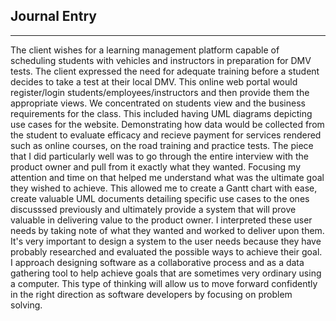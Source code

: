 ## Journal Entry
--- 

The client wishes for a learning management platform capable of scheduling students with vehicles and instructors in preparation for DMV tests. The client expressed the need for adequate training before a student decides to take a test at their local DMV. This online web portal would register/login students/employees/instructors and then provide them the appropriate views. We concentrated on students view and the business requirements for the class. This included having UML diagrams depicting use cases for the website. Demonstrating how data would be collected from the student to evaluate efficacy and recieve payment for services rendered such as online courses, on the road training and practice tests. 
The piece that I did particularly well was to go through the entire interview with the product owner and pull from it exactly what they wanted. Focusing my attention and time on that helped me understand what was the ultimate goal they wished to achieve. This allowed me to create a Gantt chart with ease, create valuable UML documents detailing specific use cases to the ones discusssed previously and ultimately provide a system that will prove valuable in delivering value to the product owner. I interpreted these user needs by taking note of what they wanted and worked to deliver upon them. It's very important to design a system to the user needs because they have probably researched and evaluated the possible ways to achieve their goal. I approach designing software as a collaborative process and as a data gathering tool to help achieve goals that are sometimes very ordinary using a computer. This type of thinking will allow us to move forward confidently in the right direction as software developers by focusing on problem solving.
